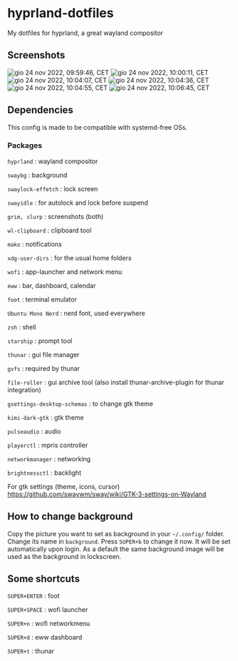 # hyprland-dotfiles
My dotfiles for hyprland, a great wayland compositor

## Screenshots
![gio 24 nov 2022, 09:59:46, CET](https://user-images.githubusercontent.com/88981092/203768404-a96f3470-a646-4c70-903d-530ccfc87d3f.png)
![gio 24 nov 2022, 10:00:11, CET](https://user-images.githubusercontent.com/88981092/203768489-7f2846bc-fb1f-409d-a231-d7b0abbd0039.png)
![gio 24 nov 2022, 10:04:07, CET](https://user-images.githubusercontent.com/88981092/203768523-deb4debf-ac76-44e3-897c-b148be1aad3f.png)
![gio 24 nov 2022, 10:04:36, CET](https://user-images.githubusercontent.com/88981092/203768539-f010b548-221d-431c-b582-e8a743cbba3c.png)
![gio 24 nov 2022, 10:04:55, CET](https://user-images.githubusercontent.com/88981092/203768565-008ce6e3-f87a-44bb-b817-a91a7ac082e8.png)
![gio 24 nov 2022, 10:06:45, CET](https://user-images.githubusercontent.com/88981092/203768593-cab27eea-93f7-4d3d-9914-61c7fdd06051.png)




## Dependencies
This config is made to be compatible with systemd-free OSs.

### Packages
```hyprland```                  : wayland compositor

```swaybg```                    : background

```swaylock-effetch```          : lock screen

```swayidle```                  : for autolock and lock before suspend

```grim, slurp```               : screenshots (both)

```wl-clipboard```              : clipboard tool

```mako```                      : notifications

```xdg-user-dirs```             : for the usual home folders

```wofi```                      : app-launcher and network menu

```eww```                       : bar, dashboard, calendar

```foot```                      : terminal emulator

```Ubuntu Mono Nerd```          : nerd font, used everywhere

```zsh```                       : shell

```starship```                  : prompt tool

```thunar```                    : gui file manager

```gvfs```                      : required by thunar

```file-roller```               : gui archive tool (also install thunar-archive-plugin for thunar integration)

```gsettings-desktop-schemas``` : to change gtk theme

```kimi-dark-gtk```             : gtk theme

```pulseaudio```                : audio

```playerctl```                 : mpris controller

```networkmanager```            : networking

```brightnessctl```             : backlight


For gtk settings (theme, icons, cursor)
https://github.com/swaywm/sway/wiki/GTK-3-settings-on-Wayland


## How to change background
Copy the picture you want to set as background in your ```~/.config/``` folder.
Change its name in ```background```.
Press ```SUPER+b``` to change it now. It will be set automatically upon login. As a default the same background image will be used as the background in lockscreen.

## Some shortcuts
```SUPER+ENTER``` : foot

```SUPER+SPACE``` : wofi launcher

```SUPER+n```     : wofi networkmenu

```SUPER+d```     : eww dashboard

```SUPER+t```     : thunar
